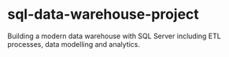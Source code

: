 # sql-data-warehouse-project
Building a modern data warehouse with SQL Server including ETL processes, data modelling and analytics.

